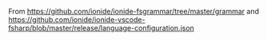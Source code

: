 From https://github.com/ionide/ionide-fsgrammar/tree/master/grammar and https://github.com/ionide/ionide-vscode-fsharp/blob/master/release/language-configuration.json